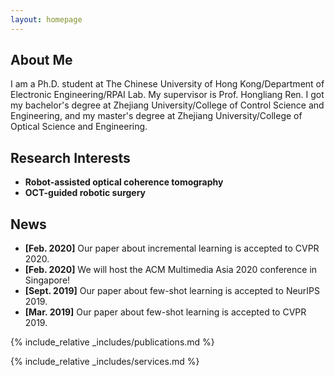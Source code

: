 ```yaml
---
layout: homepage
---
```


## About Me

I am a Ph.D. student at The Chinese University of Hong Kong/Department of Electronic Engineering/RPAI Lab. My supervisor is Prof. Hongliang Ren.
I got my bachelor's degree at Zhejiang University/College of Control Science and Engineering, and my master's degree at Zhejiang University/College of Optical Science and Engineering.

## Research Interests

- **Robot-assisted optical coherence tomography**
- **OCT-guided robotic surgery** 

## News

- **[Feb. 2020]** Our paper about incremental learning is accepted to CVPR 2020.
- **[Feb. 2020]** We will host the ACM Multimedia Asia 2020 conference in Singapore!
- **[Sept. 2019]** Our paper about few-shot learning is accepted to NeurIPS 2019.
- **[Mar. 2019]** Our paper about few-shot learning is accepted to CVPR 2019.

{% include_relative _includes/publications.md %}

{% include_relative _includes/services.md %}
